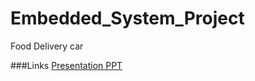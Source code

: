 # Embedded_System_Project

Food Delivery car

###Links
[Presentation PPT](https://docs.google.com/presentation/d/1r9ipEOaEt_vYibpv54bDy5Dim-kU7IUW/edit#slide=id.g1355cb888b6_1_0)
